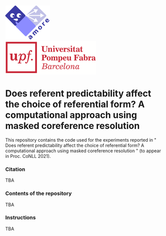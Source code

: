 ![AMORE-UPF](logos/logo-amore-text-diagonal.png)    &nbsp; &nbsp; &nbsp; &nbsp; &nbsp;  &nbsp; &nbsp; &nbsp; &nbsp; &nbsp;  &nbsp; &nbsp; &nbsp; &nbsp; &nbsp;  &nbsp; &nbsp; &nbsp; &nbsp; &nbsp;  &nbsp; &nbsp; &nbsp; &nbsp; &nbsp; &nbsp; &nbsp; &nbsp; &nbsp; &nbsp;      ![UPF](logos/upf-logo.png)

# Does referent predictability affect the choice of referential form? A computational approach using masked coreference resolution

This repository contains the code used for the experiments reported in " Does referent predictability affect the choice of referential form? A computational approach using masked coreference resolution " (to appear in Proc. CoNLL 2021).

### Citation

TBA

### Contents of the repository

TBA

### Instructions

TBA
